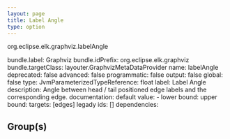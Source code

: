 ```yaml
---
layout: page
title: Label Angle
type: option
---
```

org.eclipse.elk.graphviz.labelAngle

bundle.label: Graphviz
bundle.idPrefix: org.eclipse.elk.graphviz
bundle.targetClass: layouter.GraphvizMetaDataProvider
name: labelAngle
deprecated: false
advanced: false
programmatic: false
output: false
global: false
type: JvmParameterizedTypeReference: float
label: Label Angle
description: Angle between head / tail positioned edge labels and the corresponding edge.
documentation: 
default value: - <XNumberLiteralImpl>
lower bound: 
upper bound: 
targets: [edges]
legady ids: []
dependencies:

## Group(s)


